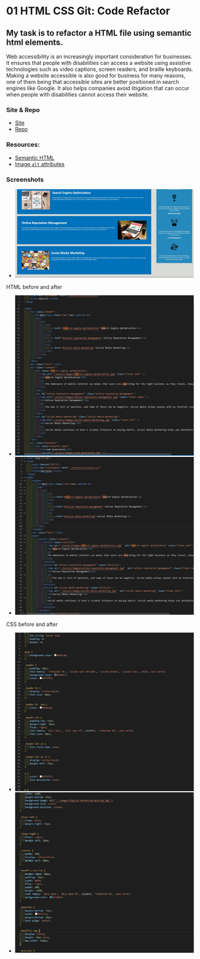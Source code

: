 # 01 HTML CSS Git: Code Refactor

## My task is to refactor a HTML file using semantic html elements. 

Web accessibility is an increasingly important consideration for businesses. It ensures that people with disabilities can access a website using assistive technologies such as video captions, screen readers, and braille keyboards. Making a website accessible is also good for business for many reasons, one of them being that accessible sites are better positioned in search engines like Google. It also helps companies avoid litigation that can occur when people with disabilities cannot access their website.

### Site & Repo
* [Site](https://dj-86.github.io/bootcamp-challenge-week-1/starter/index.html)
* [Repo](https://github.com/DJ-86/bootcamp-challenge-week-1/tree/main/starter)

### Resources:

* [Semantic HTML](https://www.w3schools.com/html/html5_semantic_elements.asp)
* [Image `alt` attributes](https://www.w3schools.com/tags/att_img_alt.asp)

### Screenshots

* ![Site](Assets/Site-screenshot.jpg)

HTML before and after
* ![Before](Assets/HTML-before.jpg)
* ![After](Assets/HTML-after.jpg)

CSS before and after
* ![Before](Assets/CSS-before.jpg)
* ![After](Assets/CSS-after.jpg)
